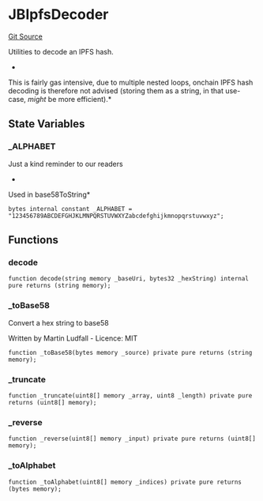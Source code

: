 # JBIpfsDecoder
[Git Source](https://github.com/jbx-protocol/juice-721-delegate/blob/24c33179caef17b169ec5b6eb95923f5da66bf32/contracts/libraries/JBIpfsDecoder.sol)


Utilities to decode an IPFS hash.

*
This is fairly gas intensive, due to multiple nested loops, onchain
IPFS hash decoding is therefore not advised (storing them as a string,
in that use-case, *might* be more efficient).*


## State Variables
### _ALPHABET

Just a kind reminder to our readers

*
Used in base58ToString*


```solidity
bytes internal constant _ALPHABET = "123456789ABCDEFGHJKLMNPQRSTUVWXYZabcdefghijkmnopqrstuvwxyz";
```


## Functions
### decode


```solidity
function decode(string memory _baseUri, bytes32 _hexString) internal pure returns (string memory);
```

### _toBase58


Convert a hex string to base58


Written by Martin Ludfall - Licence: MIT


```solidity
function _toBase58(bytes memory _source) private pure returns (string memory);
```

### _truncate


```solidity
function _truncate(uint8[] memory _array, uint8 _length) private pure returns (uint8[] memory);
```

### _reverse


```solidity
function _reverse(uint8[] memory _input) private pure returns (uint8[] memory);
```

### _toAlphabet


```solidity
function _toAlphabet(uint8[] memory _indices) private pure returns (bytes memory);
```

